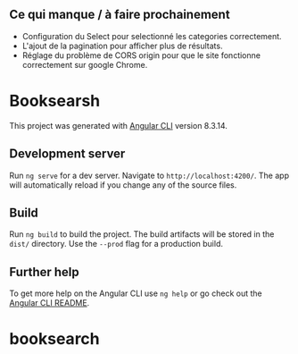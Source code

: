 ## Ce qui manque / à faire prochainement

- Configuration du Select pour selectionné les categories correctement. 
- L'ajout de la pagination pour afficher plus de résultats.
- Réglage du problème de CORS origin pour que le site fonctionne correctement sur google Chrome.

# Booksearsh

This project was generated with [Angular CLI](https://github.com/angular/angular-cli) version 8.3.14.

## Development server

Run `ng serve` for a dev server. Navigate to `http://localhost:4200/`. The app will automatically reload if you change any of the source files.

## Build

Run `ng build` to build the project. The build artifacts will be stored in the `dist/` directory. Use the `--prod` flag for a production build.

## Further help

To get more help on the Angular CLI use `ng help` or go check out the [Angular CLI README](https://github.com/angular/angular-cli/blob/master/README.md).
# booksearch
